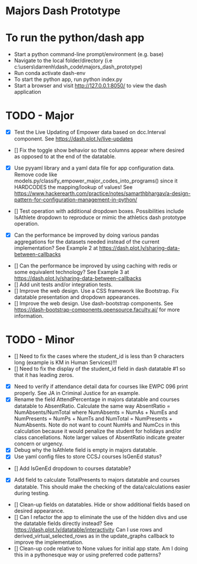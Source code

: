 # Majors Dash Prototype

# To run the python/dash app
* Start a python command-line prompt/environment (e.g. base)
* Navigate to the local folder/directory (i.e c:\users\darrenh\dash_code\majors_dash_prototype)
* Run conda activate dash-env
* To start the python app, run python index.py
* Start a browser and visit http://127.0.0.1:8050/ to view the dash application

# TODO - Major
- [X] Test the Live Updating of Empower data based on dcc.Interval component.  See https://dash.plot.ly/live-updates
- [] Fix the toggle show behavior so that columns appear where desired as opposed to at the end of the datatable.
- [X] Use pyyaml library and a yaml data file for app configuration data.  Remove code like models.py/classify_empower_major_codes_into_programs() since it HARDCODES the mapping/lookup of values! See https://www.hackerearth.com/practice/notes/samarthbhargav/a-design-pattern-for-configuration-management-in-python/
- [] Test operation with additional dropdown boxes. Possibilities include IsAthlete dropdown to reproduce or mimic the athletics dash prototype operation.

- [X] Can the performance be improved by doing various pandas aggregations for the datasets needed instead of the current implementation? See Example 2 at https://dash.plot.ly/sharing-data-between-callbacks
- [] Can the performance be improved by using caching with redis or some equivalent technology? See Example 3 at https://dash.plot.ly/sharing-data-between-callbacks
- [] Add unit tests and/or integration tests.
- [] Improve the web design. Use a CSS framework like Bootstrap. Fix datatable presentation and dropdown appearances.
- [] Improve the web design. Use dash-bootstrap components. See https://dash-bootstrap-components.opensource.faculty.ai/ for more information.

# TODO - Minor
- [] Need to fix the cases where the student_id is less than 9 characters long (example is KM in Human Services)!!!
- [] Need to fix the display of the student_id field in dash datatable #1 so that it has leading zeros.
- [X] Need to verify if attendance detail data for courses like EWPC 096 print properly. See JA in Criminal Justice for an example.
- [X] Rename the field AttendPercentage in majors datatable and courses datatable to AbsentRatio.  Calculate the same way AbsentRatio = NumAbsents/NumTotal where NumAbsents = NumAs + NumEs and NumPresents = NumPs + NumTs and NumTotal = NumPresents + NumAbsents.  Note do not want to count NumHs and NumCcs in this calculation because it would penalize the student for holidays and/or class cancellations. Note larger values of AbsentRatio indicate greater concern or urgency.
- [X] Debug why the IsAthlete field is empty in majors datatable.
- [X] Use yaml config files to store CCSJ courses IsGenEd status?

- [] Add IsGenEd dropdown to courses datatable?
- [X] Add field to calculate TotalPresents to majors datatable and courses datatable.  This should make the checking of the data/calculations easier during testing.
- [] Clean-up fields on datatables. Hide or show additional fields based on desired appearance.
- [] Can I refactor the app to eliminate the use of the hidden divs and use the datatable fields directly instead? See https://dash.plot.ly/datatable/interactivity Can I use rows and derived_virtual_selected_rows  as in the update_graphs callback to improve the implementation.
- [] Clean-up code relative to None values for initial app state. Am I doing this in a pythonesque way or using preferred code patterns?
